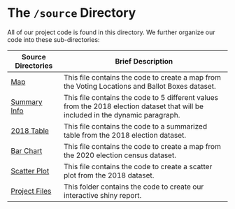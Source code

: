 # The `/source` Directory

All of our project code is found in this directory.  We further organize our code into 
these sub-directories:

|Source Directories | Brief Description|
|---------------| -----------------|
|[Map](./p2_map.R) | This file contains the code to create a map from the Voting Locations and Ballot Boxes dataset. 
|[Summary Info](./summary_info.R) | This file contains the code to 5 different values from the 2018 election dataset that will be included in the dynamic paragraph.
|[2018 Table](./2018_analysis.R) | This file contains the code to a summarized table from the 2018 election dataset.
|[Bar Chart](./Nov2020_Bar.R) | This file contains the code to create a map from the 2020 election census dataset.
|[Scatter Plot](./trump_percent_scatterplot.R) | This file contains the code to create a scatter plot from the 2018 dataset.
|[Project Files](./project-template1) | This folder contains the code to create our interactive shiny report.
